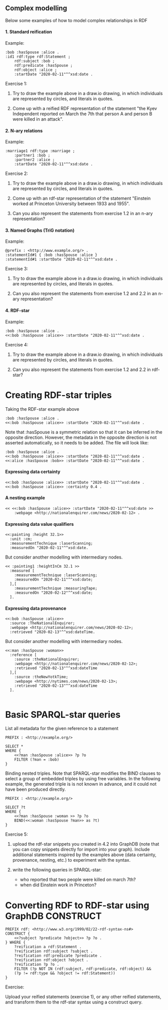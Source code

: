 ## Complex modelling

Below some examples of how to model complex relationships in RDF

#### 1. Standard reification

Example: 

```
:bob :hasSpouse :alice .
:id1 rdf:type rdf:Statement ;
    rdf:subject :bob ;
    rdf:predicate :hasSpouse ;
    rdf:object :alice ;
    :startDate "2020-02-11"^^xsd:date .
```

Exercise 1: 

1. Try to draw the example above in a draw.io drawing, in which individuals are represented by circles, and literals in quotes. 

2. Come up with a reified RDF representation of the statement "the Kyev Independent reported on March the 7th that person A and person B were killed in an attack". 



#### 2. N-ary relations

Example: 
```
:marriage1 rdf:type :marriage ;
    :partner1 :bob ;
    :partner2 :alice ;
    :startDate "2020-02-11"^^xsd:date .
```

Exercise 2: 

1. Try to draw the example above in a draw.io drawing, in which individuals are represented by circles, and literals in quotes. 

2. Come up with an rdf-star representation of the statement "Einstein worked at Princeton University between 1933 and 1955".

3. Can you also represent the statements from exercise 1.2 in an n-ary representation? 


#### 3. Named Graphs (TriG notation)

Example: 

```
@prefix : <http://www.example.org/> .
:statementId#1 { :bob :hasSpouse :alice }
:statementId#1 :startDate "2020-02-11"^^xsd:date .
```

Exercise 3: 

1. Try to draw the example above in a draw.io drawing, in which individuals are represented by circles, and literals in quotes. 

2. Can you also represent the statements from exercise 1.2 and 2.2 in an n-ary representation? 


#### 4. RDF-star

Example:


```
:bob :hasSpouse :alice .
<<:bob :hasSpouse :alice>> :startDate "2020-02-11"^^xsd:date .

```

Exercise 4: 

1. Try to draw the example above in a draw.io drawing, in which individuals are represented by circles, and literals in quotes. 

2. Can you also represent the statements from exercise 1.2 and 2.2 in rdf-star? 


# Creating RDF-star triples

Taking the RDF-star example above

```
:bob :hasSpouse :alice .
<<:bob :hasSpouse :alice>> :startDate "2020-02-11"^^xsd:date .
```

Note that :hasSpouse is a symmetric relation so that it can be inferred in the opposite direction. However, the metadata in the opposite direction is not asserted automatically, so it needs to be added. The file will look like:

```
:bob :hasSpouse :alice .
<<:bob :hasSpouse :alice>> :startDate "2020-02-11"^^xsd:date .
<<:alice :hasSpouse :bob>> :startDate "2020-02-11"^^xsd:date .
```

#### Expressing data certainty

```
<<:bob :hasSpouse :alice>> :startDate "2020-02-11"^^xsd:date .
<<:bob :hasSpouse :alice>> :certainty 0.4 .
```

#### A nesting example

```
<< <<:bob :hasSpouse :alice>> :startDate "2020-02-11"^^xsd:date >>
    :webpage <http://nationalenquirer.com/news/2020-02-12> .
```


#### Expressing data value qualifiers

```
<<:painting :height 32.1>>
  :unit :cm;
  :measurementTechnique :laserScanning;
  :measuredOn "2020-02-11"^^xsd:date.
```

But consider another modelling with intermediary nodes.

```
<< :painting1 :heightInCm 32.1 >>
  :measured [
    :measurementTechnique :laserScanning;
    :measuredOn "2020-02-11"^^xsd:date;
  ],[
    :measurementTechnique :measuringTape;
    :measuredOn "2020-02-12"^^xsd:date;
  ].
```

#### Expressing data provenance

```
<<:bob :hasSpouse :alice>>
  :source :TheNationalEnquirer;
  :webpage <http://nationalenquirer.com/news/2020-02-12>;
  :retrieved "2020-02-13"^^xsd:dateTime.
```

But consider another modelling with intermediary nodes.


```
<<:man :hasSpouse :woman>>
  :reference [
    :source :theNationalEnquirer;
    :webpage <http://nationalenquirer.com/news/2020-02-12>;
    :retrieved "2020-02-13"^^xsd:dateTime
  ],[
    :source :theNewYotkTime;
    :webpage <http://nytimes.com/news/2020-02-13>;
    :retrieved "2020-02-13"^^xsd:dateTime
  ].
  
```


# Basic SPARQL-star queries

List all metadata for the given reference to a statement

```
PREFIX : <http://example.org/>

SELECT *
WHERE {
    <<?man :hasSpouse :alice>> ?p ?o
    FILTER (?man = :bob)
}
```

Binding nested triples. Note that SPARQL-star modifies the BIND clauses to select a group of embedded triples by using free variables. In the following example, the generated triple is is not known in advance, and it could not have been produced directly.

```
PREFIX : <http://example.org/>

SELECT ?t 
WHERE {
    <<?man :hasSpouse :woman >> ?p ?o
    BIND(<<:woman :hasSpouse ?man>> as ?t)   
}

```

Exercise 5: 

1. upload the rdf-star snippets you created in 4.2 into GraphDB (note that you can copy snippets directly for import into your graph). Include additional statements inspired by the examples above (data certainty, provenance, nesting, etc.) to experiment with the syntax. 

2. write the following queries in SPARQL-star: 
    - who reported that two people were killed on march 7th? 
    - when did Einstein work in Princeton? 
    

# Converting RDF to RDF-star using GraphDB CONSTRUCT



```
PREFIX rdf: <http://www.w3.org/1999/02/22-rdf-syntax-ns#>
CONSTRUCT {
    <<?subject ?predicate ?object>> ?p ?o .
} WHERE {
    ?reification a rdf:Statement .
    ?reification rdf:subject ?subject .
    ?reification rdf:predicate ?predicate .
    ?reification rdf:object ?object .
    ?reification ?p ?o .
    FILTER (?p NOT IN (rdf:subject, rdf:predicate, rdf:object) &&
    (?p != rdf:type && ?object != rdf:Statement))
}
```

Exercise: 

Upload your reified statements (exercise 1), or any other reified statements, and transform them to the rdf-star syntax using a construct query. 
